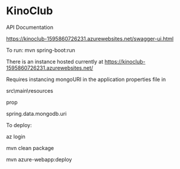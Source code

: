 # KinoClub

API Documentation

https://kinoclub-1595860726231.azurewebsites.net/swagger-ui.html

To run:
 mvn spring-boot:run
 
There is an instance hosted currently at https://kinoclub-1595860726231.azurewebsites.net/

Requires instancing mongoURI in the application properties file in

src\main\resources

prop

spring.data.mongodb.uri




To deploy:

az login

mvn clean package

mvn azure-webapp:deploy




